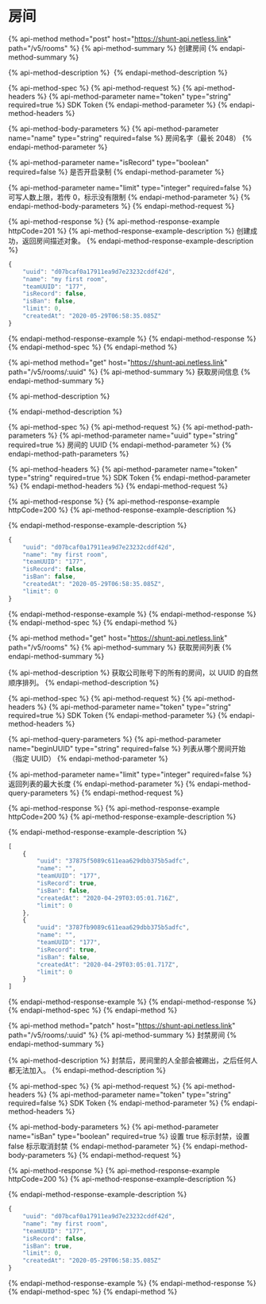 # 房间

{% api-method method="post" host="https://shunt-api.netless.link" path="/v5/rooms" %}
{% api-method-summary %}
创建房间
{% endapi-method-summary %}

{% api-method-description %}
​
{% endapi-method-description %}

{% api-method-spec %}
{% api-method-request %}
{% api-method-headers %}
{% api-method-parameter name="token" type="string" required=true %}
 SDK Token
{% endapi-method-parameter %}
{% endapi-method-headers %}

{% api-method-body-parameters %}
{% api-method-parameter name="name" type="string" required=false %}
房间名字（最长 2048）
{% endapi-method-parameter %}

{% api-method-parameter name="isRecord" type="boolean" required=false %}
是否开启录制
{% endapi-method-parameter %}

{% api-method-parameter name="limit" type="integer" required=false %}
可写人数上限​，若传 0，标示没有限制
{% endapi-method-parameter %}
{% endapi-method-body-parameters %}
{% endapi-method-request %}

{% api-method-response %}
{% api-method-response-example httpCode=201 %}
{% api-method-response-example-description %}
创建成功，返回房间描述对象。
{% endapi-method-response-example-description %}

```javascript
{
    "uuid": "d07bcaf0a17911ea9d7e23232cddf42d",
    "name": "my first room",
    "teamUUID": "177",
    "isRecord": false,
    "isBan": false,
    "limit": 0,
    "createdAt": "2020-05-29T06:58:35.085Z"
}
```
{% endapi-method-response-example %}
{% endapi-method-response %}
{% endapi-method-spec %}
{% endapi-method %}

{% api-method method="get" host="https://shunt-api.netless.link" path="/v5/rooms/:uuid" %}
{% api-method-summary %}
获取房间信息
{% endapi-method-summary %}

{% api-method-description %}

{% endapi-method-description %}

{% api-method-spec %}
{% api-method-request %}
{% api-method-path-parameters %}
{% api-method-parameter name="uuid" type="string" required=true %}
房间的 UUID
{% endapi-method-parameter %}
{% endapi-method-path-parameters %}

{% api-method-headers %}
{% api-method-parameter name="token" type="string" required=true %}
SDK Token
{% endapi-method-parameter %}
{% endapi-method-headers %}
{% endapi-method-request %}

{% api-method-response %}
{% api-method-response-example httpCode=200 %}
{% api-method-response-example-description %}

{% endapi-method-response-example-description %}

```javascript
{
    "uuid": "d07bcaf0a17911ea9d7e23232cddf42d",
    "name": "my first room",
    "teamUUID": "177",
    "isRecord": false,
    "isBan": false,
    "createdAt": "2020-05-29T06:58:35.085Z",
    "limit": 0
}
```
{% endapi-method-response-example %}
{% endapi-method-response %}
{% endapi-method-spec %}
{% endapi-method %}

{% api-method method="get" host="https://shunt-api.netless.link" path="/v5/rooms" %}
{% api-method-summary %}
获取房间列表
{% endapi-method-summary %}

{% api-method-description %}
获取公司账号下的所有的房间，以 UUID 的自然顺序排列。
{% endapi-method-description %}

{% api-method-spec %}
{% api-method-request %}
{% api-method-headers %}
{% api-method-parameter name="token" type="string" required=true %}
SDK Token
{% endapi-method-parameter %}
{% endapi-method-headers %}

{% api-method-query-parameters %}
{% api-method-parameter name="beginUUID" type="string" required=false %}
列表从哪个房间开始（指定 UUID）
{% endapi-method-parameter %}

{% api-method-parameter name="limit" type="integer" required=false %}
返回列表的最大长度
{% endapi-method-parameter %}
{% endapi-method-query-parameters %}
{% endapi-method-request %}

{% api-method-response %}
{% api-method-response-example httpCode=200 %}
{% api-method-response-example-description %}

{% endapi-method-response-example-description %}

```javascript
[
    {
        "uuid": "37875f5089c611eaa629dbb375b5adfc",
        "name": "",
        "teamUUID": "177",
        "isRecord": true,
        "isBan": false,
        "createdAt": "2020-04-29T03:05:01.716Z",
        "limit": 0
    },
    {
        "uuid": "3787fb9089c611eaa629dbb375b5adfc",
        "name": "",
        "teamUUID": "177",
        "isRecord": true,
        "isBan": false,
        "createdAt": "2020-04-29T03:05:01.717Z",
        "limit": 0
    }
]
```
{% endapi-method-response-example %}
{% endapi-method-response %}
{% endapi-method-spec %}
{% endapi-method %}

{% api-method method="patch" host="https://shunt-api.netless.link" path="/v5/rooms/:uuid" %}
{% api-method-summary %}
封禁房间
{% endapi-method-summary %}

{% api-method-description %}
封禁后，房间里的人全部会被踢出，之后任何人都无法加入。
{% endapi-method-description %}

{% api-method-spec %}
{% api-method-request %}
{% api-method-headers %}
{% api-method-parameter name="token" type="string" required=false %}
SDK Token
{% endapi-method-parameter %}
{% endapi-method-headers %}

{% api-method-body-parameters %}
{% api-method-parameter name="isBan" type="boolean" required=true %}
设置 true 标示封禁，设置 false 标示取消封禁
{% endapi-method-parameter %}
{% endapi-method-body-parameters %}
{% endapi-method-request %}

{% api-method-response %}
{% api-method-response-example httpCode=200 %}
{% api-method-response-example-description %}

{% endapi-method-response-example-description %}

```javascript
{
    "uuid": "d07bcaf0a17911ea9d7e23232cddf42d",
    "name": "my first room",
    "teamUUID": "177",
    "isRecord": false,
    "isBan": true,
    "limit": 0,
    "createdAt": "2020-05-29T06:58:35.085Z"
}
```
{% endapi-method-response-example %}
{% endapi-method-response %}
{% endapi-method-spec %}
{% endapi-method %}


